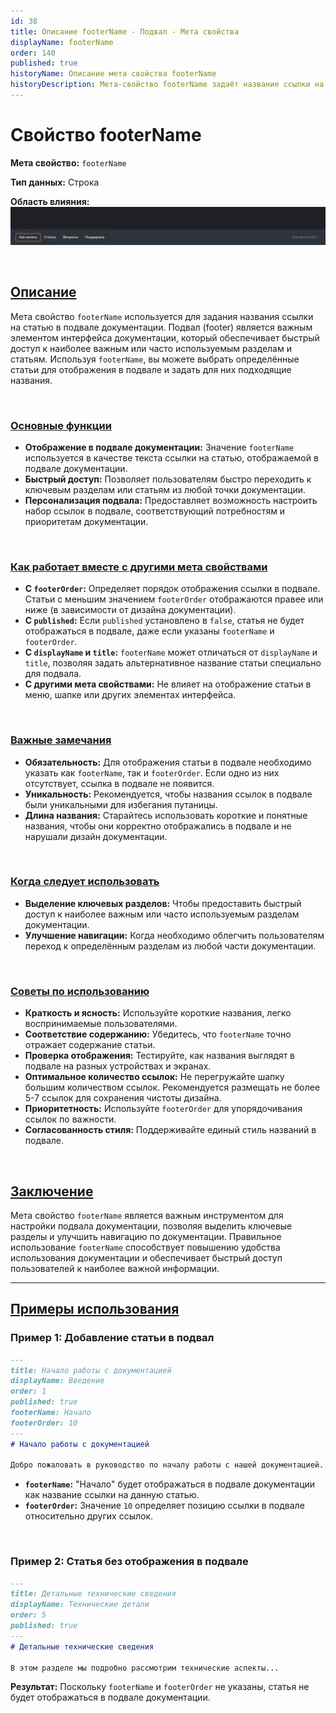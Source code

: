 ```yaml
---
id: 38
title: Описание footerName - Подвал - Мета свойства
displayName: footerName
order: 140
published: true
historyName: Описание мета свойства footerName
historyDescription: Мета-свойство footerName задаёт название ссылки на статью, отображаемой в подвале документации для быстрого доступа к важным разделам.
---
```


# Свойство footerName

**Мета свойство:** `footerName`

**Тип данных:** Строка

**Область влияния:**
![Влияние cвойства](https://raw.githubusercontent.com/SolarSpaceTech/product-documentation-content/refs/heads/main/ru/documentation/markdown/images/footer-name.png)

<br/>

## [Описание](description)

Мета свойство `footerName` используется для задания названия ссылки на статью в подвале документации. Подвал (footer) является важным элементом
интерфейса документации, который обеспечивает быстрый доступ к наиболее важным или часто используемым разделам и статьям.
Используя `footerName`, вы можете выбрать определённые статьи для отображения в подвале и задать для них подходящие названия.

<br/>

### [Основные функции](basic-functions)

- **Отображение в подвале документации:** Значение `footerName` используется в качестве текста ссылки на статью, отображаемой в подвале документации.
- **Быстрый доступ:** Позволяет пользователям быстро переходить к ключевым разделам или статьям из любой точки документации.
- **Персонализация подвала:** Предоставляет возможность настроить набор ссылок в подвале, соответствующий потребностям и приоритетам документации.

<br/>

### [Как работает вместе с другими мета свойствами](with-other-properties)

- **С `footerOrder`:** Определяет порядок отображения ссылки в подвале. Статьи с меньшим значением `footerOrder` отображаются правее
или ниже (в зависимости от дизайна документации).
- **С `published`:** Если `published` установлено в `false`, статья не будет отображаться в подвале, даже если указаны `footerName` и `footerOrder`.
- **С `displayName` и `title`:** `footerName` может отличаться от `displayName` и `title`, позволяя задать альтернативное название статьи специально для подвала.
- **С другими мета свойствами:** Не влияет на отображение статьи в меню, шапке или других элементах интерфейса.

<br/>

### [Важные замечания](notes)

- **Обязательность:** Для отображения статьи в подвале необходимо указать как `footerName`, так и `footerOrder`. Если одно из них отсутствует, ссылка в подвале не появится.
- **Уникальность:** Рекомендуется, чтобы названия ссылок в подвале были уникальными для избегания путаницы.
- **Длина названия:** Старайтесь использовать короткие и понятные названия, чтобы они корректно отображались в подвале и не нарушали дизайн документации.

<br/>

### [Когда следует использовать](when-to-use)

- **Выделение ключевых разделов:** Чтобы предоставить быстрый доступ к наиболее важным или часто используемым разделам документации.
- **Улучшение навигации:** Когда необходимо облегчить пользователям переход к определённым разделам из любой части документации.

<br/>

### [Советы по использованию](advice)

- **Краткость и ясность:** Используйте короткие названия, легко воспринимаемые пользователями.
- **Соответствие содержанию:** Убедитесь, что `footerName` точно отражает содержание статьи.
- **Проверка отображения:** Тестируйте, как названия выглядят в подвале на разных устройствах и экранах.
- **Оптимальное количество ссылок:** Не перегружайте шапку большим количеством ссылок. Рекомендуется размещать не более 5-7 ссылок для сохранения чистоты дизайна.
- **Приоритетность:** Используйте `footerOrder` для упорядочивания ссылок по важности.
- **Согласованность стиля:** Поддерживайте единый стиль названий в подвале.

<br/>

## [Заключение](conclusion)

Мета свойство `footerName` является важным инструментом для настройки подвала документации, позволяя выделить ключевые разделы и улучшить навигацию
по документации. Правильное использование `footerName` способствует повышению удобства использования документации и обеспечивает быстрый доступ
пользователей к наиболее важной информации.

---

## [Примеры использования](examples)

### Пример 1: Добавление статьи в подвал

```md
---
title: Начало работы с документацией
displayName: Введение
order: 1
published: true
footerName: Начало
footerOrder: 10
---
# Начало работы с документацией

Добро пожаловать в руководство по началу работы с нашей документацией...
```

- **`footerName`:** "Начало" будет отображаться в подвале документации как название ссылки на данную статью.
- **`footerOrder`:** Значение `10` определяет позицию ссылки в подвале относительно других ссылок.

<br/>

### Пример 2: Статья без отображения в подвале

```md
---
title: Детальные технические сведения
displayName: Технические детали
order: 5
published: true
---
# Детальные технические сведения

В этом разделе мы подробно рассмотрим технические аспекты...
```

**Результат:** Поскольку `footerName` и `footerOrder` не указаны, статья не будет отображаться в подвале документации.
